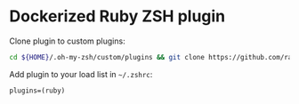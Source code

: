 # Dockerized Ruby ZSH plugin

Clone plugin to custom plugins:

```bash
cd ${HOME}/.oh-my-zsh/custom/plugins && git clone https://github.com/rafops/ruby.git
```

Add plugin to your load list in `~/.zshrc`:

```
plugins=(ruby)
```
